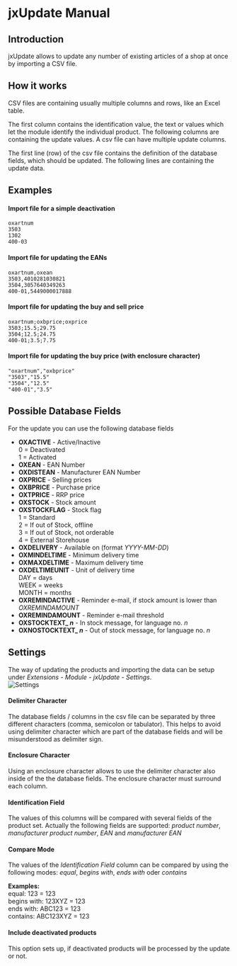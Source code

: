# jxUpdate Manual

## Introduction

jxUpdate allows to update any number of existing articles of a shop at once by importing a CSV file.

## How it works
CSV files are containing usually multiple columns and rows, like an Excel table.

The first column contains the identification value, the text or values which let the module identify the individual product. The following columns are containing the update values. A csv file can have multiple update columns.

The first line (row) of the csv file contains the definition of the database fields, which should be updated. The following lines are containing the update data.

## Examples

#### Import file for a simple deactivation
    oxartnum
    3503
    1302
    400-03
  
#### Import file for updating the EANs
    oxartnum,oxean
    3503,4010281030821
    3504,3057640349263
    400-01,5449000017888
  
#### Import file for updating the buy and sell price
    oxartnum;oxbprice;oxprice
    3503;15.5;29.75
    3504;12.5;24.75
    400-01;3.5;7.75
  
#### Import file for updating the buy price (with enclosure character)
    "oxartnum","oxbprice"
    "3503","15.5"
    "3504","12.5"
    "400-01","3.5"

## Possible Database Fields

For the update you can use the following database fields

* **OXACTIVE** - Active/Inactive  
0 = Deactivated  
1 = Activated
* **OXEAN** - EAN Number
* **OXDISTEAN** - Manufacturer EAN Number
* **OXPRICE** - Selling prices
* **OXBPRICE** - Purchase price
* **OXTPRICE** - RRP price
* **OXSTOCK** - Stock amount
* **OXSTOCKFLAG** - Stock flag  
1 = Standard  
2 = If out of Stock, offline  
3 = If out of Stock, not orderable  
4 = External Storehouse
* **OXDELIVERY** - Available on (format _YYYY-MM-DD_)
* **OXMINDELTIME** - Minimum delivery time
* **OXMAXDELTIME** - Maximum delivery time
* **OXDELTIMEUNIT** - Unit of delivery time  
DAY = days  
WEEK = weeks  
MONTH = months
* **OXREMINDACTIVE** - Reminder e-mail, if stock amount is lower than _OXREMINDAMOUNT_
* **OXREMINDAMOUNT** - Reminder e-mail threshold
* **OXSTOCKTEXT_ _n_** - In stock message, for language no. _n_ 
* **OXNOSTOCKTEXT_ _n_** - Out of stock message, for language no. _n_ 

## Settings

The way of updating the products and importing the data can be setup under _Extensions_ - _Module_ - _jxUpdate_ - _Settings_.  
![Settings](https://github.com/job963/jxUpdate/raw/master/docs/img/settings-en.png)

#### Delimiter Character
The database fields / columns in the csv file can be separated by three different characters (comma, semicolon or tabulator). This helps to avoid using delimiter character which are part of the database fields and will be misunderstood as delimiter sign.

#### Enclosure Character
Using an enclosure character allows to use the delimiter character also inside of the the database fields. The enclosure character must surround each column.

#### Identification Field
The values of this columns will be compared with several fields of the product set. 
Actually the following fields are supported: _product number_, _manufacturer product number_, _EAN_ and _manufacturer EAN_

#### Compare Mode
The values of the _Identification Field_ column can be compared by using the following modes: _equal_, _begins with_, _ends with_ oder _contains_

**Examples:**  
equal: 123 = 123  
begins with: 123XYZ = 123  
ends with: ABC123 = 123  
contains: ABC123XYZ = 123

#### Include deactivated products
This option sets up, if deactivated products will be processed by the update or not.